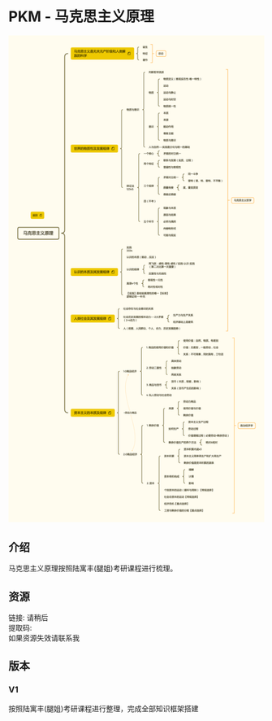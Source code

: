 # PKM - 马克思主义原理  
![image text](./resources/马克思主义原理.png)
## 介绍
马克思主义原理按照陆寓丰(腿姐)考研课程进行梳理。
## 资源
链接: 请稍后  
提取码:   
如果资源失效请联系我  

## 版本
### V1 
按照陆寓丰(腿姐)考研课程进行整理，完成全部知识框架搭建   